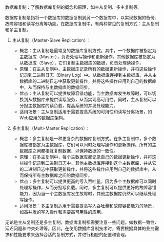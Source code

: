 数据库复制：了解数据库复制的概念和原理，如主从复制、多主复制等。

数据库复制是指将一个数据库的数据复制到另一个数据库中，以实现数据的备份、故障容错和读写分离等功能。在数据库复制中，有两种常见的复制方式：主从复制和多主复制。

1. 主从复制（Master-Slave Replication）：
   - 概念：主从复制是最常见的数据库复制方式。其中，一个数据库被指定为主数据库（Master），负责处理写操作和更新操作。其他数据库被指定为从数据库（Slave），它们复制主数据库的数据，负责处理读操作。
   - 原理：在主从复制中，主数据库记录所有的数据更新操作，并将这些操作记录到二进制日志（Binary Log）中。从数据库连接到主数据库，并从主数据库的二进制日志中获取更新操作，并将这些操作应用到自己的数据库中，从而保持与主数据库的数据同步。
   - 优点：主从复制可以提供故障容错功能，当主数据库发生故障时，可以切换到从数据库来提供读写服务，从而实现高可用性。同时，主从复制可以分担主数据库的读负载，提高系统的并发处理能力。
   - 适用场景：主从复制适用于需要提高系统的可用性和读写分离场景，如Web应用的数据库架构。

2. 多主复制（Multi-Master Replication）：
   - 概念：多主复制是一种更复杂的数据库复制方式。在多主复制中，多个数据库被指定为主数据库，它们可以同时处理写操作和更新操作。所有的主数据库之间都相互复制数据，以保持数据的一致性。
   - 原理：在多主复制中，每个主数据库都记录自己的数据更新操作，并将这些操作记录到二进制日志中。其他主数据库连接到这个主数据库，并从它的二进制日志中获取更新操作，并将这些操作应用到自己的数据库中，从而保持所有主数据库之间的数据同步。
   - 优点：多主复制可以提供更高的写入吞吐量，因为多个主数据库可以同时处理写操作，从而分担写负载。同时，多主复制可以提供更好的故障容错能力，因为当一个主数据库发生故障时，其他主数据库仍然可以继续处理写操作。
   - 适用场景：多主复制适用于需要提高写入吞吐量和故障容错能力的场景，如高并发的写入操作和需要高可用性的应用。

无论是主从复制还是多主复制，数据库复制都需要注意一些问题，如数据一致性、延迟问题和冲突处理等。因此，在使用数据库复制技术时，需要根据具体的业务需求和性能要求来选择合适的复制方式，并进行相应的配置和管理。